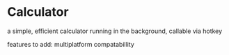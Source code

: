 # Calculator
a simple, efficient calculator running in the background, callable via hotkey

features to add: multiplatform compatabillity
